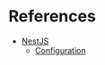 # References

- [NestJS](https://docs.nestjs.com)
  - [Configuration](https://docs.nestjs.com/techniques/configuration)

